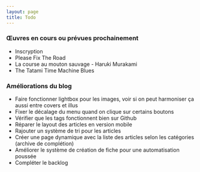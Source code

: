 ```yaml
---
layout: page
title: Todo
---
```


### Œuvres en cours ou prévues prochainement
- Inscryption
- Please Fix The Road
- La course au mouton sauvage - Haruki Murakami
- The Tatami Time Machine Blues

### Améliorations du blog
- Faire fonctionner lightbox pour les images, voir si on peut harmoniser ça aussi entre covers et illus
- Fixer le décalage du menu quand on clique sur certains boutons
- Vérifier que les tags fonctionnent bien sur Github
- Réparer le layout des articles en version mobile
- Rajouter un système de tri pour les articles
- Créer une page dynamique avec la liste des articles selon les catégories (archive de complétion)
- Améliorer le système de création de fiche pour une automatisation poussée
- Compléter le backlog
